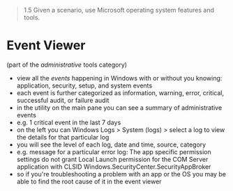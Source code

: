 > 1.5 Given a scenario, use Microsoft operating system features and tools. 

# Event Viewer
(part of the *administrative* tools category)

- view all the *events* happening in Windows with or without you knowing: application, security, setup, and system events
- each event is further categorized as information, warning, error, critical, successful audit, or failure audit
- in the utility on the main pane you can see a summary of administrative events
- e.g. 1 critical event in the last 7 days
- on the left you can Windows Logs > System (logs) > select a log to view the details for that particular log
- you will see the level of each log, date and time, source, category
- e.g. message for a particular error log: The app specific permission settings do not grant Local Launch permission for the COM Server application with CLSID Windows.SecurityCenter.SecurityAppBroker
- so if you're troubleshooting a problem with an app or the OS you may be able to find the root cause of it in the event viewer